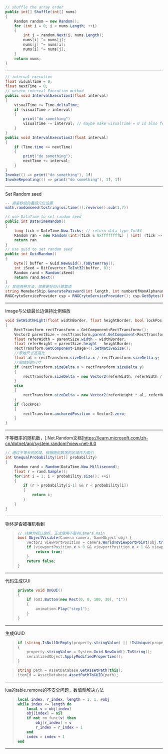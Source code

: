 ```cs
// shuffle the array order
public int[] Shuffle(int[] nums)
{
    Random random = new Random();
    for (int i = 0; i < nums.Length; ++i)
    {
        int j = random.Next(i, nums.Length);
        nums[i] ^= nums[j];
        nums[j] ^= nums[i];
        nums[i] ^= nums[j];
    }
    return nums;
}
```

---

```cs
// interval execution
float visualTime = 0;
float nextTime = 0;
// unseen interval Execution method
public void IntervalExecution1(float interval)
{
    visualTime += Time.deltaTime;
    if (visualTime > interval)
    {
        print("do something")
        visualTime -= interval; // maybe make visualTime = 0 is also feasible
    }
}
public void IntervalExecution2(float interval)
{
    if (Time.time >= nextTime)
    {
        print("do something");
        nextTime += interval;
    }
}
Invoke(() => print("do something"), 1f)
InvokeRepeating(() => print("do something"), 1f, 1f)
```

---

Set Random seed
```lua
-- 用毫秒级的最后几位设置
math.randomseed(tostring(os.time()):reverse():sub(1,7))
```
```cs
// use DataTime to set random seed
public int DataTimeRandom()
{
    long tick = DateTime.Now.Ticks; // return data type Int64
    Random ran = new Random((int)(tick & 0xffffffffL) | (int) (tick >> 32));
    return ran
}
// use guid to set random seed
public int GuidRandom()
{
    byte[] buffer = Guid.NewGuid().ToByteArray();
    int iSeed = BitCoverter.ToInt32(buffer, 0);
    Random rand = Random(iSeed)
    return rand.Next()
}
// 其他两种方法，效果更好但计算繁琐
string MemeberShip.GeneratePassword(int length, int numberOfNonAlphanumericCharacters);
RNGCrytoServiceProvider csp = RNGCrytoServiceProvider(); csp.GetBytes(byte[]);
```

---

Image与父级最长边保持比例缩放
```CS
void SetWidthHight(float widthBorder, float heightBorder, bool lockPos)
{
    RectTransform rectTransform = GetComponent<RectTransform>();
    Vector2 parentSize = rectTransform.parent.GetComponent<RectTransform>().rect.size;
    float referWidth = parentSize.width - widthBorder;
    float referHeight = parentSize.height - heightBorder;
    rectTransform.GetComponent<Image>().SetNativeSize();
    //原始尺寸宽高比
    float al = rectTransform.sizeDelta.x / rectTransform.sizeDelta.y;
    //缩放后的尺寸
    if (rectTransform.sizeDelta.x > rectTransform.sizeDelta.y)
    {
        rectTransform.sizeDelta = new Vector2(referWidth, referWidth / al);
    }
    else 
    {
        rectTransform.sizeDelta = new Vector2(referHeight * al, referHeight);
    }
    if (lockPos)
    {
        rectTransform.anchoredPosition = Vector2.zero;
    }
}
```
---

不等概率的随机数，[.Net.Random文档]<https://learn.microsoft.com/zh-cn/dotnet/api/system.random?view=net-8.0>
```CS
// 通过不等长的区域，根据随机数落的区域作为索引
int UnequalProbability(int[] probability)
{
    Random rand = Random(DataTime.Now.Millisecond);
    float r = rand.Sample();
    for(int i = 1; i < probability.size(); ++i)
    {
        if (r > probability[i-1] && r < probability[i])
        {
            return i;
        }
    }
}
```

---

物体是否被相机看到
> ```CS
> // 转换为视口坐标，正式使用不要有Camera.main
> bool ObjectVisible(Camera camera, GameObject obj) {
>     vector3 viewPortPosition = camera.WorldToViewportPoint(obj.transform.position);
>     if (viewportPosition.x > 0 && viewportPosition.x < 1 && viewportPosition.y > 0 && viewportPosition.y < 1){
>         return true;
>     }
>     return false;
> }
> ```

---

代码生成GUI
> ```CS
> private void OnGUI()
> {
>     if (GUI.Button(new Rect(0, 0, 100, 30), "1"))
>     {
>         animation.Play("step1");
>     }
> }
> ```

---

生成GUID
> ```CS
> if (string.IsNullOrEmpty(property.stringValue) || !IsUnique(property.stringValue))
> {
>     property.stringValue = System.Guid.NewGuid().ToString();
>     serializedObject.ApplyModifiedProperties();
> }
> ```

> ```CS
> string path = AssetDatabase.GetAssetPath(this);
> itemId = AssetDatabase.AssetPathToGUID(path);
> ```

---

lua的table.remove的不安全问题，数值型解决方法
> ```lua
> local index, r_index, length = 1, 1, #obj
> while index <= length do
>     local v = obj[index]
>     obj[index] = nil
>     if not rm_func(v) then
>         obj[r_index] = v
>         r_index = r_index + 1
>     end
>     index = index + 1
> end
> ```

---